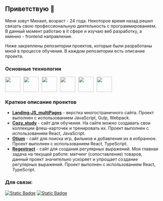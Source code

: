 ## Приветствую 👋

Меня зовут Михаил, возраст - 24 года. Некоторое время назад решил связать свою профессиональную деятельность с программированием. В данный момент работаю в it сфере и изучаю веб разработку, а именно - frontend направление.

Ниже закреплены репозитории проектов, которые были разработаны мной в процессе обучения. В каждом репозитории есть описание проекта.

### Основные технологии

<div style="display: flex; gap: 10px">
<img src="https://cdn.jsdelivr.net/gh/devicons/devicon/icons/react/react-original.svg" height="50"/>
<img src="https://cdn.jsdelivr.net/gh/devicons/devicon/icons/javascript/javascript-original.svg" height="50"/>
<img src="https://cdn.jsdelivr.net/gh/devicons/devicon/icons/typescript/typescript-original.svg" height="50"/>
<img src="https://cdn.jsdelivr.net/gh/devicons/devicon/icons/html5/html5-original.svg" height="50"/>
<img src="https://cdn.jsdelivr.net/gh/devicons/devicon/icons/css3/css3-original.svg" height="50"/>
<img src="https://cdn.jsdelivr.net/gh/devicons/devicon/icons/git/git-original.svg" height="50"/>
</div>

### Краткое описание проектов

- [**Landing-JS_multiPages**](https://lightness322.github.io/Landing-JS_multiPages/) - верстка многостраничного сайта. Проект выполнен с использованием JavaScript, Gulp, Webpack.
- [**Cozy_study**](https://cozy-study.netlify.app/) - сайт для обучения. На сайте можно создавать свои коллекции флеш-карточек и тренировать их. Проект выполнен с использованием React, JavaScript.
- [**Otium**](https://otium-mg.netlify.app/) - сайт для поиска игр, фильмов и добавления их в избранное. Проект выполнен с использованием React, TypeScript.
- [**Regextract**](https://regextract.netlify.app/) - сайт для создания регулярных выражений. Моя главная задача на текущей работе: матчинг (сопоставление) товаров, данный проект значительно ускоряет и упрощает создание регулярных выражений. Проект выполнен с использованием React, TypeScript.

### Для связи:

[![Static Badge](https://img.shields.io/badge/@Lightness322-black?logo=telegram&style=for-the-badge)](https://t.me/lightness322)
[![Static Badge](https://img.shields.io/badge/dyubkov99@mail.ru-black?logo=gmail&style=for-the-badge&logoColor=orange)](mailto:mdyubkov99@gmail.com)
